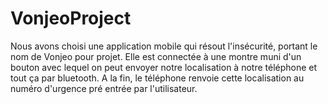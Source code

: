 # VonjeoProject
Nous avons choisi une application mobile qui résout l'insécurité, portant le nom de Vonjeo pour projet. Elle est connectée à une montre muni d'un bouton avec lequel on peut envoyer notre localisation  à notre téléphone et tout ça par bluetooth. A la fin, le  téléphone renvoie cette localisation au numéro d'urgence pré entrée par l'utilisateur.
